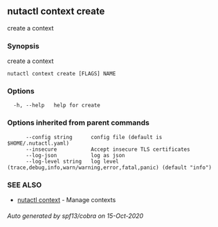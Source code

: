 ## nutactl context create

create a context

### Synopsis

create a context

```
nutactl context create [FLAGS] NAME
```

### Options

```
  -h, --help   help for create
```

### Options inherited from parent commands

```
      --config string      config file (default is $HOME/.nutactl.yaml)
      --insecure           Accept insecure TLS certificates
      --log-json           log as json
      --log-level string   log level (trace,debug,info,warn/warning,error,fatal,panic) (default "info")
```

### SEE ALSO

* [nutactl context](nutactl_context.md)	 - Manage contexts

###### Auto generated by spf13/cobra on 15-Oct-2020
